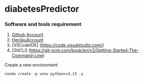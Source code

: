 # diabetesPredictor


### Software and tools requirement

1. [Github Account](https://github.com)
2. [HerokuAccount](https://heroku.com)
3. [VSCodeIDE] (https://code.visualstudio.com/)
4. [GitCLI] (https://git-scm.com/book/en/v2/Getting-Started-The-Command-Line)

Create a new environment
```
conda create -p venv python==3.13 -y
```